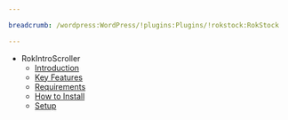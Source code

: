```yaml
---

breadcrumb: /wordpress:WordPress/!plugins:Plugins/!rokstock:RokStock

---
```


* RokIntroScroller
    * [Introduction]()
    * [Key Features](INDEX.md#key-features)
    * [Requirements](INDEX.md#requirements)
    * [How to Install](INDEX.md#how-to-install)
    * [Setup](rokintroscroller_use.md)
